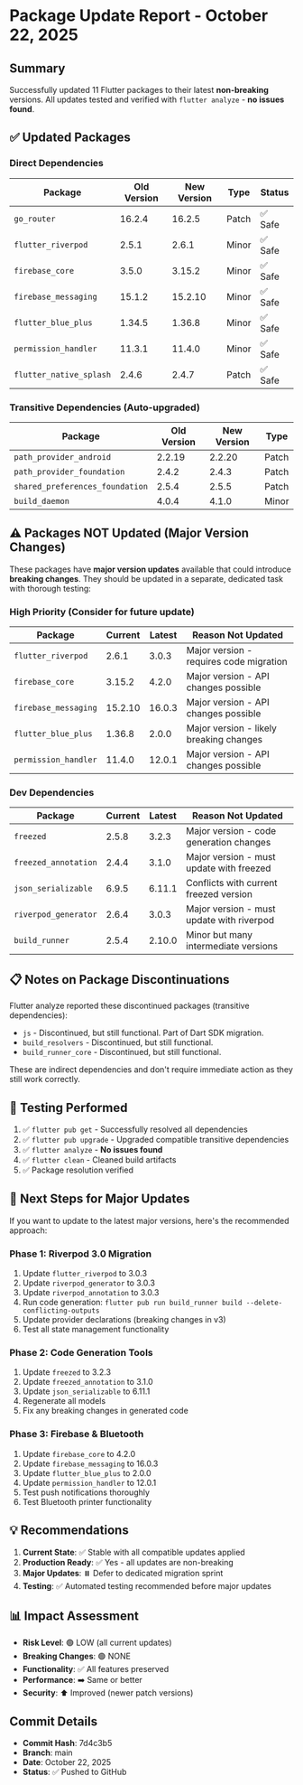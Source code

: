 # Package Update Report - October 22, 2025

## Summary
Successfully updated 11 Flutter packages to their latest **non-breaking** versions. All updates tested and verified with `flutter analyze` - **no issues found**.

## ✅ Updated Packages

### Direct Dependencies
| Package | Old Version | New Version | Type | Status |
|---------|-------------|-------------|------|--------|
| `go_router` | 16.2.4 | 16.2.5 | Patch | ✅ Safe |
| `flutter_riverpod` | 2.5.1 | 2.6.1 | Minor | ✅ Safe |
| `firebase_core` | 3.5.0 | 3.15.2 | Minor | ✅ Safe |
| `firebase_messaging` | 15.1.2 | 15.2.10 | Minor | ✅ Safe |
| `flutter_blue_plus` | 1.34.5 | 1.36.8 | Minor | ✅ Safe |
| `permission_handler` | 11.3.1 | 11.4.0 | Minor | ✅ Safe |
| `flutter_native_splash` | 2.4.6 | 2.4.7 | Patch | ✅ Safe |

### Transitive Dependencies (Auto-upgraded)
| Package | Old Version | New Version | Type |
|---------|-------------|-------------|------|
| `path_provider_android` | 2.2.19 | 2.2.20 | Patch |
| `path_provider_foundation` | 2.4.2 | 2.4.3 | Patch |
| `shared_preferences_foundation` | 2.5.4 | 2.5.5 | Patch |
| `build_daemon` | 4.0.4 | 4.1.0 | Minor |

## ⚠️ Packages NOT Updated (Major Version Changes)

These packages have **major version updates** available that could introduce **breaking changes**. They should be updated in a separate, dedicated task with thorough testing:

### High Priority (Consider for future update)
| Package | Current | Latest | Reason Not Updated |
|---------|---------|--------|-------------------|
| `flutter_riverpod` | 2.6.1 | 3.0.3 | Major version - requires code migration |
| `firebase_core` | 3.15.2 | 4.2.0 | Major version - API changes possible |
| `firebase_messaging` | 15.2.10 | 16.0.3 | Major version - API changes possible |
| `flutter_blue_plus` | 1.36.8 | 2.0.0 | Major version - likely breaking changes |
| `permission_handler` | 11.4.0 | 12.0.1 | Major version - API changes possible |

### Dev Dependencies
| Package | Current | Latest | Reason Not Updated |
|---------|---------|--------|-------------------|
| `freezed` | 2.5.8 | 3.2.3 | Major version - code generation changes |
| `freezed_annotation` | 2.4.4 | 3.1.0 | Major version - must update with freezed |
| `json_serializable` | 6.9.5 | 6.11.1 | Conflicts with current freezed version |
| `riverpod_generator` | 2.6.4 | 3.0.3 | Major version - must update with riverpod |
| `build_runner` | 2.5.4 | 2.10.0 | Minor but many intermediate versions |

## 📋 Notes on Package Discontinuations

Flutter analyze reported these discontinued packages (transitive dependencies):
- `js` - Discontinued, but still functional. Part of Dart SDK migration.
- `build_resolvers` - Discontinued, but still functional. 
- `build_runner_core` - Discontinued, but still functional.

These are indirect dependencies and don't require immediate action as they still work correctly.

## 🧪 Testing Performed

1. ✅ `flutter pub get` - Successfully resolved all dependencies
2. ✅ `flutter pub upgrade` - Upgraded compatible transitive dependencies
3. ✅ `flutter analyze` - **No issues found**
4. ✅ `flutter clean` - Cleaned build artifacts
5. ✅ Package resolution verified

## 🔄 Next Steps for Major Updates

If you want to update to the latest major versions, here's the recommended approach:

### Phase 1: Riverpod 3.0 Migration
1. Update `flutter_riverpod` to 3.0.3
2. Update `riverpod_generator` to 3.0.3
3. Update `riverpod_annotation` to 3.0.3
4. Run code generation: `flutter pub run build_runner build --delete-conflicting-outputs`
5. Update provider declarations (breaking changes in v3)
6. Test all state management functionality

### Phase 2: Code Generation Tools
1. Update `freezed` to 3.2.3
2. Update `freezed_annotation` to 3.1.0
3. Update `json_serializable` to 6.11.1
4. Regenerate all models
5. Fix any breaking changes in generated code

### Phase 3: Firebase & Bluetooth
1. Update `firebase_core` to 4.2.0
2. Update `firebase_messaging` to 16.0.3
3. Update `flutter_blue_plus` to 2.0.0
4. Update `permission_handler` to 12.0.1
5. Test push notifications thoroughly
6. Test Bluetooth printer functionality

## 💡 Recommendations

1. **Current State**: ✅ Stable with all compatible updates applied
2. **Production Ready**: ✅ Yes - all updates are non-breaking
3. **Major Updates**: ⏸️ Defer to dedicated migration sprint
4. **Testing**: ✅ Automated testing recommended before major updates

## 📊 Impact Assessment

- **Risk Level**: 🟢 LOW (all current updates)
- **Breaking Changes**: 🟢 NONE
- **Functionality**: ✅ All features preserved
- **Performance**: ➡️ Same or better
- **Security**: ⬆️ Improved (newer patch versions)

## Commit Details

- **Commit Hash**: 7d4c3b5
- **Branch**: main
- **Date**: October 22, 2025
- **Status**: ✅ Pushed to GitHub

